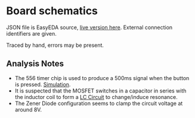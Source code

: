 # Board schematics

JSON file is EasyEDA source, [live version here](https://easyeda.com/editor#id=|40a5bfad4169490480f5545145fe4662).
External connection identifiers are given.

Traced by hand, errors may be present.

## Analysis Notes
* The 556 timer chip is used to produce a 500ms signal when the button is pressed. [Simulation](http://www.falstad.com/circuit/circuitjs.html?cct=$+3+0.001+1.5642631884188172+51+5+50%0A165+1016+-48+1032+-48+3+0%0A165+816+-48+824+-48+3+0%0Aw+848+-128+904+-128+0%0Aw+848+-128+848+-64+0%0Aw+1048+-128+1048+-64+0%0Ar+712+-128+712+-32+0+1000000%0Aw+816+-32+712+-32+0%0Ac+848+32+848+120+0+1e-8+3.333333333333333%0Ac+1048+32+1048+120+0+1e-8+3.333333333333333%0Aw+816+16+712+16+0%0Aw+712+16+712+-32+0%0Ac+712+16+712+120+0+4.6999999999999995e-7+0.00004999950000499994%0Aw+712+120+776+120+0%0Aw+776+120+848+120+0%0Aw+776+32+776+0+0%0Aw+776+0+816+0+0%0Aw+776+0+776+-56+0%0Ac+752+-128+752+-56+0+4.6999999999999995e-7+3.5793590313915047e-13%0Ar+808+-128+808+-56+0+470000%0Aw+752+-56+776+-56+0%0Aw+776+-56+808+-56+0%0Ar+904+-128+904+-32+0+100000%0Ac+904+-32+904+120+0+4.6999999999999995e-7+4.9999999999999%0Aw+848+120+904+120+0%0Aw+880+-32+904+-32+0%0Aw+712+-128+752+-128+0%0Aw+752+-128+808+-128+0%0Aw+808+-128+848+-128+0%0Aw+904+-128+1048+-128+0%0Aw+880+-16+952+-16+0%0Aw+952+-16+952+-72+0%0Aw+952+-72+1080+-72+0%0Aw+1080+-72+1080+-32+0%0Ar+976+-208+976+-136+0+9100%0Ac+976+16+976+120+0+1.0000000000000001e-7+0%0Aw+1016+0+976+0+0%0Aw+976+0+976+16+0%0Aw+976+16+1016+16+0%0Aw+904+120+976+120+0%0Aw+976+120+1048+120+0%0Aw+976+-136+976+0+0%0Aw+1080+-16+1096+-16+0%0Aw+1096+-16+1096+-208+0%0Aw+1096+-208+976+-208+0%0Ar+1096+-16+1096+80+0+470000%0Aw+1048+120+1096+120+0%0Aw+1096+80+1096+120+0%0AR+712+-128+712+-232+0+0+40+5+0+0+0.5%0Ag+712+120+712+176+0%0AO+976+-208+976+-256+0%0As+776+32+776+120+0+1+true%0Ao+49+64+0+4098+0.0000762939453125+0.1+0+1%0Ao+6+64+0+4099+0.00030517578125+0.00009765625+1+2+6+3%0A).
* It is suspected that the MOSFET switches in a capacitor in series with the inductor coil to form a [LC Circuit](https://en.wikipedia.org/wiki/LC_circuit) to change/induce resonance.
* The Zener Diode configuration seems to clamp the circuit voltage at around 8V.
